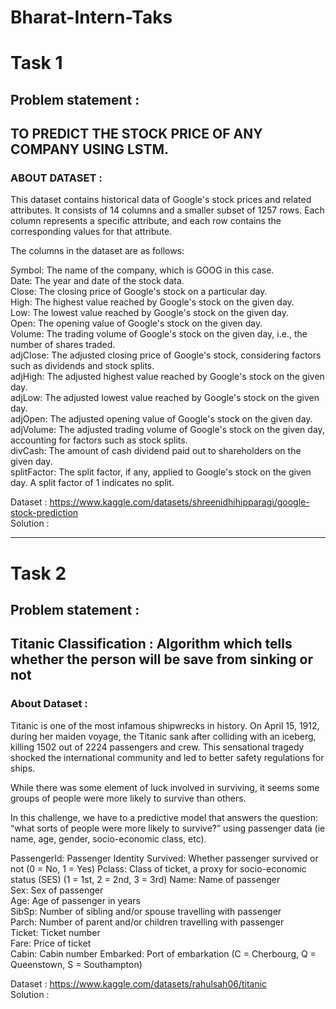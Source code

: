 # Bharat-Intern-Taks

# Task 1
## Problem statement :

## TO PREDICT THE STOCK PRICE OF ANY COMPANY USING LSTM.
### ABOUT DATASET :
This dataset contains historical data of Google's stock prices and related attributes. It consists of 14 columns and a smaller subset of 1257 rows. Each column represents a specific attribute, and each row contains the corresponding values for that attribute.

The columns in the dataset are as follows:

Symbol: The name of the company, which is GOOG in this case.             
Date: The year and date of the stock data.                                  
Close: The closing price of Google's stock on a particular day.                               
High: The highest value reached by Google's stock on the given day.                        
Low: The lowest value reached by Google's stock on the given day.                                
Open: The opening value of Google's stock on the given day.                                                 
Volume: The trading volume of Google's stock on the given day, i.e., the number of shares traded.                                              
adjClose: The adjusted closing price of Google's stock, considering factors such as dividends and stock splits.                              
adjHigh: The adjusted highest value reached by Google's stock on the given day.                                          
adjLow: The adjusted lowest value reached by Google's stock on the given day.                                          
adjOpen: The adjusted opening value of Google's stock on the given day.                                    
adjVolume: The adjusted trading volume of Google's stock on the given day, accounting for factors such as stock splits.                         
divCash: The amount of cash dividend paid out to shareholders on the given day.                                   
splitFactor: The split factor, if any, applied to Google's stock on the given day. A split factor of 1 indicates no split.                           


Dataset : https://www.kaggle.com/datasets/shreenidhihipparagi/google-stock-prediction                                                     
Solution : 

------------------------------------------------------------------------------------------------

# Task 2
## Problem statement :

## Titanic Classification : Algorithm which tells whether the person will be save from sinking or not
### About Dataset :
Titanic is one of the most infamous shipwrecks in history. On April 15, 1912, during her maiden voyage, the Titanic sank after colliding with an iceberg, killing 1502 out of 2224 passengers and crew. This sensational tragedy shocked the international community and led to better safety regulations for ships.

While there was some element of luck involved in surviving, it seems some groups of people were more likely to survive than others.

In this challenge, we have to a predictive model that answers the question: “what sorts of people were more likely to survive?” using passenger data (ie name, age, gender, socio-economic class, etc).

PassengerId: Passenger Identity	
Survived: Whether passenger survived or not	(0 = No, 1 = Yes)
Pclass:	Class of ticket, a proxy for socio-economic status (SES)	(1 = 1st, 2 = 2nd, 3 = 3rd)
Name:	Name of passenger	
Sex:	Sex of passenger	
Age:	Age of passenger in years	
SibSp: Number of sibling and/or spouse travelling with passenger	
Parch:	Number of parent and/or children travelling with passenger	
Ticket: Ticket number	
Fare: Price of ticket	
Cabin: Cabin number	
Embarked: Port of embarkation	(C = Cherbourg, Q = Queenstown, S = Southampton)

Dataset : https://www.kaggle.com/datasets/rahulsah06/titanic                                                                                   
Solution : 
